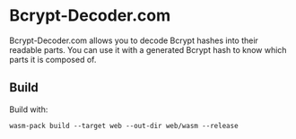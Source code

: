 # Bcrypt-Decoder.com
Bcrypt-Decoder.com allows you to decode Bcrypt hashes into their readable parts. You can use it with a generated Bcrypt hash to know which parts it is composed of.

## Build
Build with:
```
wasm-pack build --target web --out-dir web/wasm --release
```
